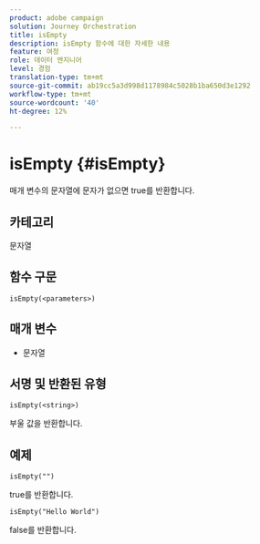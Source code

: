 ```yaml
---
product: adobe campaign
solution: Journey Orchestration
title: isEmpty
description: isEmpty 함수에 대한 자세한 내용
feature: 여정
role: 데이터 엔지니어
level: 경험
translation-type: tm+mt
source-git-commit: ab19cc5a3d998d1178984c5028b1ba650d3e1292
workflow-type: tm+mt
source-wordcount: '40'
ht-degree: 12%

---
```



# isEmpty {#isEmpty}

매개 변수의 문자열에 문자가 없으면 true를 반환합니다.

## 카테고리

문자열

## 함수 구문

`isEmpty(<parameters>)`

## 매개 변수

* 문자열

## 서명 및 반환된 유형

`isEmpty(<string>)`

부울 값을 반환합니다.

## 예제

`isEmpty("")`

true를 반환합니다.

`isEmpty("Hello World")`

false를 반환합니다.
